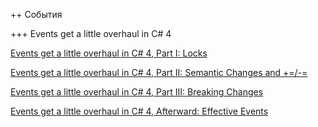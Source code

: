 

++  События

+++ Events get a little overhaul in C# 4

[Events get a little overhaul in C# 4, Part I: Locks](https://blogs.msdn.microsoft.com/cburrows/2010/03/04/events-get-a-little-overhaul-in-c-4-part-i-locks/)

[Events get a little overhaul in C# 4, Part II: Semantic Changes and +=/-=](https://blogs.msdn.microsoft.com/cburrows/2010/03/08/events-get-a-little-overhaul-in-c-4-part-ii-semantic-changes-and/)

[Events get a little overhaul in C# 4, Part III: Breaking Changes](https://blogs.msdn.microsoft.com/cburrows/2010/03/18/events-get-a-little-overhaul-in-c-4-part-iii-breaking-changes/)

[Events get a little overhaul in C# 4, Afterward: Effective Events](https://blogs.msdn.microsoft.com/cburrows/2010/03/30/events-get-a-little-overhaul-in-c-4-afterward-effective-events/)
